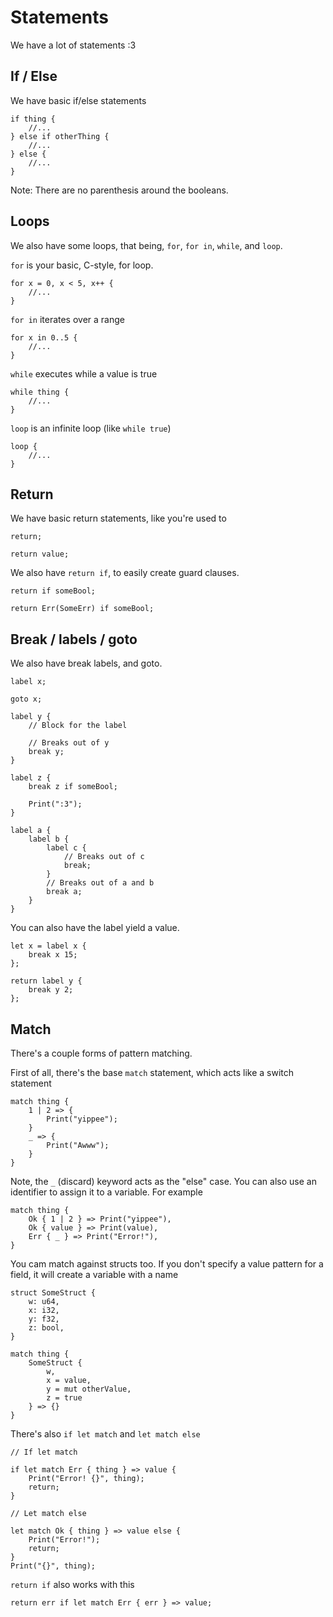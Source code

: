 # Statements

We have a lot of statements :3

## If / Else

We have basic if/else statements

```
if thing {
    //...
} else if otherThing {
    //...
} else {
    //...
}
```

Note: There are no parenthesis around the booleans.

## Loops

We also have some loops, that being, `for`, `for in`, `while`, and `loop`.

`for` is your basic, C-style, for loop.

```
for x = 0, x < 5, x++ {
    //...
}
```

`for in` iterates over a range

```
for x in 0..5 {
    //...
}
```

`while` executes while a value is true

```
while thing {
    //...
}
```

`loop` is an infinite loop (like `while true`)

```
loop {
    //...
}
```

## Return

We have basic return statements, like you're used to

```
return;

return value;
```

We also have `return if`, to easily create guard clauses.

```
return if someBool;

return Err(SomeErr) if someBool;
```

## Break / labels / goto

We also have break labels, and goto.

```
label x;

goto x;

label y {
    // Block for the label

    // Breaks out of y
    break y;
}

label z {
    break z if someBool;

    Print(":3");
}

label a {
    label b {
        label c {
            // Breaks out of c
            break;
        }
        // Breaks out of a and b
        break a;
    }
}
```

You can also have the label yield a value.
```
let x = label x {
    break x 15;
};

return label y {
    break y 2;
};
```

## Match

There's a couple forms of pattern matching.

First of all, there's the base `match` statement, which acts like a switch statement

```
match thing {
    1 | 2 => {
        Print("yippee");
    }
    _ => {
        Print("Awww");
    }
}
```

Note, the `_` (discard) keyword acts as the "else" case. 
You can also use an identifier to assign it to a variable. For example

```
match thing {
    Ok { 1 | 2 } => Print("yippee"),
    Ok { value } => Print(value),
    Err { _ } => Print("Error!"),
}
```

You cam match against structs too.
If you don't specify a value pattern for a field, it will create a variable with a name

```
struct SomeStruct {
    w: u64,
    x: i32,
    y: f32,
    z: bool,
}

match thing {
    SomeStruct {
        w,
        x = value,
        y = mut otherValue,
        z = true
    } => {}
}
```

There's also  `if let match` and `let match else`

```
// If let match

if let match Err { thing } => value {
    Print("Error! {}", thing);
    return;
}

// Let match else

let match Ok { thing } => value else {
    Print("Error!");
    return;
}
Print("{}", thing);
```

`return if` also works with this

```
return err if let match Err { err } => value;
```
